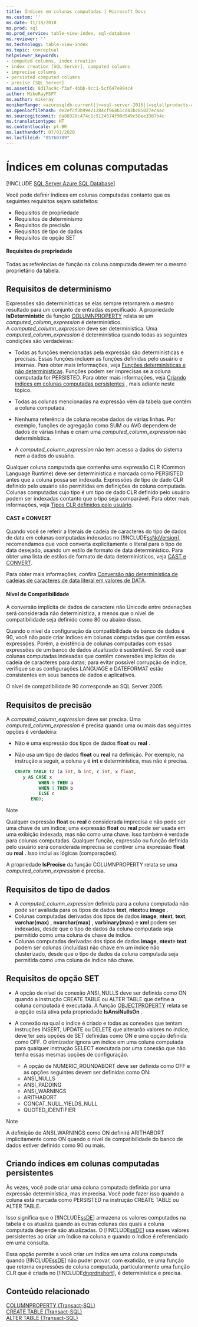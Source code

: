 ```yaml
---
title: Índices em colunas computadas | Microsoft Docs
ms.custom: ''
ms.date: 11/19/2018
ms.prod: sql
ms.prod_service: table-view-index, sql-database
ms.reviewer: ''
ms.technology: table-view-index
ms.topic: conceptual
helpviewer_keywords:
- computed columns, index creation
- index creation [SQL Server], computed columns
- imprecise columns
- persisted computed columns
- precise [SQL Server]
ms.assetid: 8d17ac9c-f3af-4bbb-9cc1-5cf647e994c4
author: MikeRayMSFT
ms.author: mikeray
monikerRange: =azuresqldb-current||>=sql-server-2016||=sqlallproducts-allversions||>=sql-server-linux-2017||=azuresqldb-mi-current
ms.openlocfilehash: de2efcf3b99e21284cf964b1cd43bc85027ecaac
ms.sourcegitcommit: da88320c474c1c9124574f90d549c50ee3387b4c
ms.translationtype: HT
ms.contentlocale: pt-BR
ms.lasthandoff: 07/01/2020
ms.locfileid: "85760789"
---
```

# <a name="indexes-on-computed-columns"></a>Índices em colunas computadas
[!INCLUDE [SQL Server Azure SQL Database](../../includes/applies-to-version/sql-asdb.md)]

Você pode definir índices em colunas computadas contanto que os seguintes requisitos sejam satisfeitos:  
  
-   Requisitos de propriedade  
-   Requisitos de determinismo  
-   Requisitos de precisão  
-   Requisitos de tipo de dados  
-   Requisitos de opção SET  
  
#### <a name="ownership-requirements"></a>Requisitos de propriedade
  
Todas as referências de função na coluna computada devem ter o mesmo proprietário da tabela.  
  
## <a name="determinism-requirements"></a>Requisitos de determinismo  

Expressões são determinísticas se elas sempre retornarem o mesmo resultado para um conjunto de entradas especificado. A propriedade **IsDeterministic** da função [COLUMNPROPERTY](../../t-sql/functions/columnproperty-transact-sql.md) relata se um *computed_column_expression* é determinístico.  
A *computed_column_expression* deve ser determinística. Uma *computed_column_expression* é determinística quando todas as seguintes condições são verdadeiras:  
  
-   Todas as funções mencionadas pela expressão são determinísticas e precisas. Essas funções incluem as funções definidas pelo usuário e internas. Para obter mais informações, veja [Funções determinísticas e não determinísticas](../../relational-databases/user-defined-functions/deterministic-and-nondeterministic-functions.md). Funções podem ser imprecisas se a coluna computada for PERSISTED. Para obter mais informações, veja [Criando índices em colunas computadas persistentes](#BKMK_persisted) , mais adiante neste tópico.  
  
-   Todas as colunas mencionadas na expressão vêm da tabela que contém a coluna computada.  
  
-   Nenhuma referência de coluna recebe dados de várias linhas. Por exemplo, funções de agregação como SUM ou AVG dependem de dados de várias linhas e criam uma *computed_column_expression* não determinística.  
  
-   A *computed_column_expression* não tem acesso a dados do sistema nem a dados do usuário.  
  
Qualquer coluna computada que contenha uma expressão CLR (Common Language Runtime) deve ser determinística e marcada como PERSISTED antes que a coluna possa ser indexada. Expressões de tipo de dado CLR definido pelo usuário são permitidas em definições de coluna computada. Colunas computadas cujo tipo é um tipo de dado CLR definido pelo usuário podem ser indexadas contanto que o tipo seja comparável. Para obter mais informações, veja [Tipos CLR definidos pelo usuário](../../relational-databases/clr-integration-database-objects-user-defined-types/clr-user-defined-types.md).  

#### <a name="cast-and-convert"></a>CAST e CONVERT

Quando você se referir a literais de cadeia de caracteres do tipo de dados de data em colunas computadas indexadas no [!INCLUDE[ssNoVersion](../../includes/ssnoversion-md.md)], recomendamos que você converta explicitamente o literal para o tipo de data desejado, usando um estilo de formato de data determinístico. Para obter uma lista de estilos de formato de data determinísticos, veja [CAST e CONVERT](../../t-sql/functions/cast-and-convert-transact-sql.md). 

Para obter mais informações, confira [Conversão não determinística de cadeias de caracteres de data literal em valores de DATA](../../t-sql/data-types/nondeterministic-convert-date-literals.md).

#### <a name="compatibility-level"></a>Nível de Compatibilidade

A conversão implícita de dados de caractere não Unicode entre ordenações será considerada não determinística, a menos que o nível de compatibilidade seja definido como 80 ou abaixo disso.  

Quando o nível da configuração da compatibilidade de banco de dados é 90, você não pode criar índices em colunas computadas que contêm essas expressões. Porém, a existência de colunas computadas com essas expressões de um banco de dados atualizado é sustentável. Se você usar colunas computadas indexadas que contêm conversões implícitas de cadeia de caracteres para datas; para evitar possível corrupção de índice, verifique se as configurações LANGUAGE e DATEFORMAT estão consistentes em seus bancos de dados e aplicativos.

O nível de compatibilidade 90 corresponde ao SQL Server 2005.



## <a name="precision-requirements"></a>Requisitos de precisão
  
 A *computed_column_expression* deve ser precisa. Uma *computed_column_expression* é precisa quando uma ou mais das seguintes opções é verdadeira:  
  
-   Não é uma expressão dos tipos de dados **float** ou **real** .  
-   Não usa um tipo de dados **float** ou **real** na definição. Por exemplo, na instrução a seguir, a coluna `y` é **int** e determinística, mas não é precisa.  
  
    ```sql  
    CREATE TABLE t2 (a int, b int, c int, x float,   
       y AS CASE x   
             WHEN 0 THEN a   
             WHEN 1 THEN b   
             ELSE c   
          END);  
    ```  
  
> [!NOTE]  
> Qualquer expressão **float** ou **real** é considerada imprecisa e não pode ser uma chave de um índice; uma expressão **float** ou **real** pode ser usada em uma exibição indexada, mas não como uma chave. Isso também é verdade para colunas computadas. Qualquer função, expressão ou função definida pelo usuário será considerada imprecisa se contiver uma expressão **float** ou **real** . Isso inclui as lógicas (comparações).  
  
A propriedade **IsPrecise** da função COLUMNPROPERTY relata se uma *computed_column_expression* é precisa.  


## <a name="data-type-requirements"></a>Requisitos de tipo de dados
  
-   A *computed_column_expression* definida para a coluna computada não pode ser avaliada para os tipos de dados **text**, **ntext**ou **image** .  
-   Colunas computadas derivadas dos tipos de dados **image**, **ntext**, **text**, **varchar(max)** , **nvarchar(max)** , **varbinary(max)** e **xml** podem ser indexadas, desde que o tipo de dados da coluna computada seja permitido como uma coluna de chave de índice.  
-   Colunas computadas derivadas dos tipos de dados **image**, **ntext**e **text** podem ser colunas (incluídas) não chave em um índice não clusterizado, desde que o tipo de dados da coluna computada seja permitida como uma coluna de índice não chave.  


## <a name="set-option-requirements"></a>Requisitos de opção SET
  
-   A opção de nível de conexão ANSI_NULLS deve ser definida como ON quando a instrução CREATE TABLE ou ALTER TABLE que define a coluna computada é executada. A função [OBJECTPROPERTY](../../t-sql/functions/objectproperty-transact-sql.md) relata se a opção está ativa pela propriedade **IsAnsiNullsOn** .  
-   A conexão na qual o índice é criado e todas as conexões que tentam instruções INSERT, UPDATE ou DELETE que alterarão valores no índice, deve ter seis opções de SET definidas como ON e uma opção definida como OFF. O otimizador ignora um índice em uma coluna computada para qualquer instrução SELECT executada por uma conexão que não tenha essas mesmas opções de configuração.  
  
    -   A opção de NUMERIC_ROUNDABORT deve ser definida como OFF e as opções seguintes devem ser definidas como ON:  
    -   ANSI_NULLS  
    -   ANSI_PADDING  
    -   ANSI_WARNINGS  
    -   ARITHABORT  
    -   CONCAT_NULL_YIELDS_NULL  
    -   QUOTED_IDENTIFIER  
  
> [!NOTE]
> A definição de ANSI_WARNINGS como ON definirá ARITHABORT implicitamente como ON quando o nível de compatibilidade do banco de dados estiver definido como 90 ou mais.  
  
## <a name="creating-indexes-on-persisted-computed-columns"></a><a name="BKMK_persisted"></a> Criando índices em colunas computadas persistentes  

Às vezes, você pode criar uma coluna computada definida por uma expressão determinística, mas imprecisa. Você pode fazer isso quando a coluna está marcada como PERSISTED na instrução CREATE TABLE ou ALTER TABLE.

Isso significa que o [!INCLUDE[ssDE](../../includes/ssde-md.md)] armazena os valores computados na tabela e os atualiza quando as outras colunas das quais a coluna computada depende são atualizadas. O [!INCLUDE[ssDE](../../includes/ssde-md.md)] usa esses valores persistentes ao criar um índice na coluna e quando o índice é referenciado em uma consulta.

Essa opção permite a você criar um índice em uma coluna computada quando [!INCLUDE[ssDE](../../includes/ssde-md.md)] não puder provar, com exatidão, se uma função que retorna expressões de coluna computada, particularmente uma função CLR que é criada no [!INCLUDE[dnprdnshort](../../includes/dnprdnshort-md.md)], é determinística e precisa.  


  
## <a name="related-content"></a>Conteúdo relacionado  
 [COLUMNPROPERTY &#40;Transact-SQL&#41;](../../t-sql/functions/columnproperty-transact-sql.md)   
 [CREATE TABLE &#40;Transact-SQL&#41;](../../t-sql/statements/create-table-transact-sql.md)    
 [ALTER TABLE &#40;Transact-SQL&#41;](../../t-sql/statements/alter-table-transact-sql.md)
  
  
